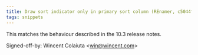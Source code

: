 ```yaml
---
title: Draw sort indicator only in primary sort column (REnamer, c5044f4)
tags: snippets
---
```


This matches the behaviour described in the 10.3 release notes.

Signed-off-by: Wincent Colaiuta &lt;win@wincent.com&gt;
